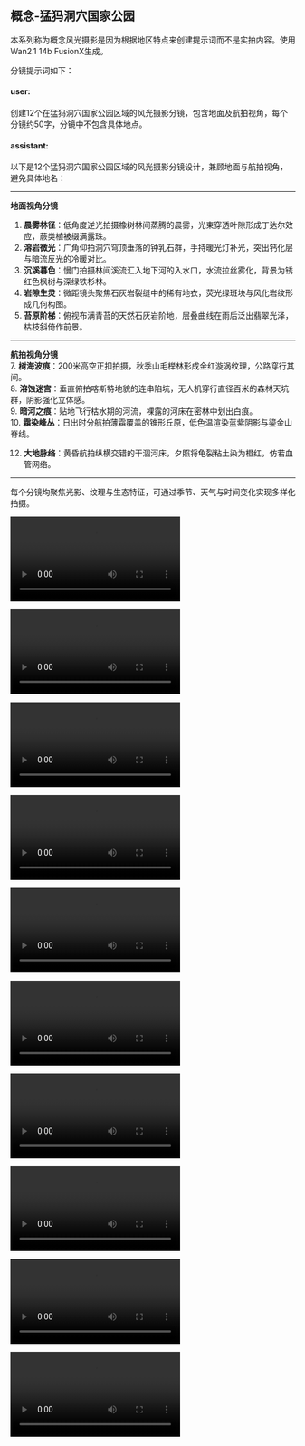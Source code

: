 ## 概念-猛犸洞穴国家公园

本系列称为概念风光摄影是因为根据地区特点来创建提示词而不是实拍内容。使用Wan2.1 14b FusionX生成。

分镜提示词如下：

#### user:

创建12个在猛犸洞穴国家公园区域的风光摄影分镜，包含地面及航拍视角，每个分镜约50字，分镜中不包含具体地点。

#### assistant:

以下是12个猛犸洞穴国家公园区域的风光摄影分镜设计，兼顾地面与航拍视角，避免具体地名：

---

**地面视角分镜**  
1. **晨雾林径**：低角度逆光拍摄橡树林间蒸腾的晨雾，光束穿透叶隙形成丁达尔效应，蕨类植被缀满露珠。  
2. **溶岩微光**：广角仰拍洞穴穹顶垂落的钟乳石群，手持暖光灯补光，突出钙化层与暗流反光的冷暖对比。  
3. **沉溪暮色**：慢门拍摄林间溪流汇入地下河的入水口，水流拉丝雾化，背景为锈红色枫树与深绿铁杉林。  
4. **岩隙生灵**：微距镜头聚焦石灰岩裂缝中的稀有地衣，荧光绿斑块与风化岩纹形成几何构图。  
5. **苔原阶梯**：俯视布满青苔的天然石灰岩阶地，层叠曲线在雨后泛出翡翠光泽，枯枝斜倚作前景。  


---

**航拍视角分镜**  
7. **树海波痕**：200米高空正扣拍摄，秋季山毛榉林形成金红漩涡纹理，公路穿行其间。  
8. **溶蚀迷宫**：垂直俯拍喀斯特地貌的连串陷坑，无人机穿行直径百米的森林天坑群，阴影强化立体感。  
9. **暗河之痕**：贴地飞行枯水期的河流，裸露的河床在密林中划出白痕。  
10. **霜染峰丛**：日出时分航拍薄霜覆盖的锥形丘原，低色温渲染蓝紫阴影与鎏金山脊线。  
  
12. **大地脉络**：黄昏航拍纵横交错的干涸河床，夕照将龟裂粘土染为橙红，仿若血管网络。

---

每个分镜均聚焦光影、纹理与生态特征，可通过季节、天气与时间变化实现多样化拍摄。

<video src="https://github.com/Willian7004/media-blog/blob/main/files/202506/2025062901/Wan2.1_00001.mp4?raw=true" controls style="max-width: 100%;"></video>

<video src="https://github.com/Willian7004/media-blog/blob/main/files/202506/2025062901/Wan2.1_00004.mp4?raw=true" controls style="max-width: 100%;"></video>

<video src="https://github.com/Willian7004/media-blog/blob/main/files/202506/2025062901/Wan2.1_00005.mp4?raw=true" controls style="max-width: 100%;"></video>

<video src="https://github.com/Willian7004/media-blog/blob/main/files/202506/2025062901/Wan2.1_00008.mp4?raw=true" controls style="max-width: 100%;"></video>

<video src="https://github.com/Willian7004/media-blog/blob/main/files/202506/2025062901/Wan2.1_00010.mp4?raw=true" controls style="max-width: 100%;"></video>

<video src="https://github.com/Willian7004/media-blog/blob/main/files/202506/2025062901/Wan2.1_00011.mp4?raw=true" controls style="max-width: 100%;"></video>

<video src="https://github.com/Willian7004/media-blog/blob/main/files/202506/2025062901/Wan2.1_00013.mp4?raw=true" controls style="max-width: 100%;"></video>

<video src="https://github.com/Willian7004/media-blog/blob/main/files/202506/2025062901/Wan2.1_00015.mp4?raw=true" controls style="max-width: 100%;"></video>

<video src="https://github.com/Willian7004/media-blog/blob/main/files/202506/2025062901/Wan2.1_00018.mp4?raw=true" controls style="max-width: 100%;"></video>

<video src="https://github.com/Willian7004/media-blog/blob/main/files/202506/2025062901/Wan2.1_00019.mp4?raw=true" controls style="max-width: 100%;"></video>